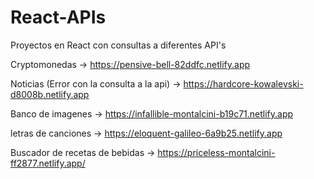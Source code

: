 # React-APIs
Proyectos en React con consultas a diferentes API's

Cryptomonedas -> https://pensive-bell-82ddfc.netlify.app

Noticias (Error con la consulta a la api) -> https://hardcore-kowalevski-d8008b.netlify.app

Banco de imagenes -> https://infallible-montalcini-b19c71.netlify.app

letras de canciones -> https://eloquent-galileo-6a9b25.netlify.app

Buscador de recetas de bebidas -> https://priceless-montalcini-ff2877.netlify.app/
